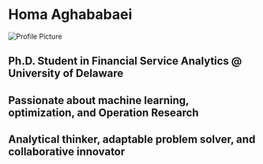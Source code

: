 # Homa Aghababaei
![Profile Picture](../../images/HomaAghababaei.jpg)

## Ph.D. Student in Financial Service Analytics @ University of Delaware
## Passionate about machine learning, optimization, and Operation Research
## Analytical thinker, adaptable problem solver, and collaborative innovator
